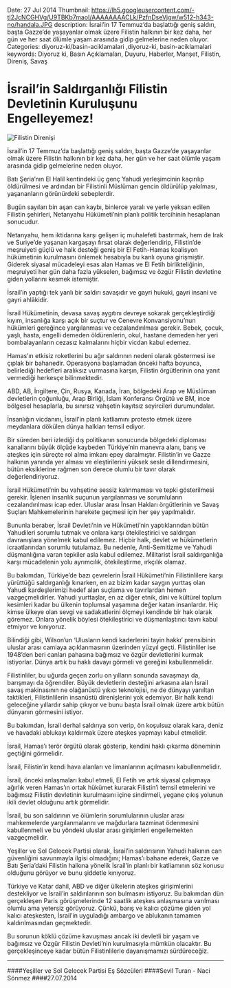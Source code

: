 Date: 27 Jul 2014
Thumbnail: https://lh5.googleusercontent.com/-tI2JcNCGHVg/U9TBKb7maoI/AAAAAAAACLk/PzfnDseVjgw/w512-h343-no/handala.JPG
description: İsrail’in 17 Temmuz’da başlattığı geniş saldırı, başta Gazze’de yaşayanlar olmak üzere Filistin halkının bir kez daha, her gün ve her saat ölümle yaşam arasında gidip gelmelerine neden oluyor. 
Categories: diyoruz-ki/basin-aciklamalari ,diyoruz-ki, basin-aciklamalari
keywords: Diyoruz ki, Basın Açıklamaları, Duyuru, Haberler, Manşet, Filistin, Direniş, Savaş

# İsrail’in Saldırganlığı Filistin Devletinin Kuruluşunu Engelleyemez!

![Filistin Direnişi](https://lh5.googleusercontent.com/-tI2JcNCGHVg/U9TBKb7maoI/AAAAAAAACLk/PzfnDseVjgw/w512-h343-no/handala.JPG)

İsrail’in 17 Temmuz’da başlattığı geniş saldırı, başta Gazze’de yaşayanlar olmak üzere Filistin halkının bir kez daha, her gün ve her saat ölümle yaşam arasında gidip gelmelerine neden oluyor.

Batı Şeria’nın El Halil kentindeki üç genç Yahudi yerleşimcinin kaçırılıp öldürülmesi ve ardından bir Filistinli Müslüman gencin öldürülüp yakılması, yaşananların görünürdeki sebeplerdir.

Bugün sayıları bin aşan can kaybı, binlerce yaralı ve yerle yeksan edilen Filistin şehirleri,  Netanyahu Hükümeti’nin planlı politik tercihinin hesaplanan sonucudur.

Netanyahu, hem iktidarına karşı gelişen iç muhalefeti bastırmak, hem de Irak ve Suriye’de yaşanan kargaşayı fırsat olarak değerlendirip, Filistin’de meşruiyeti güçlü ve halk desteği geniş bir El Fetih-Hamas koalisyon hükümetinin kurulmasını önlemek hesabıyla bu kanlı oyuna girişmiştir. Giderek siyasal mücadeleyi esas alan Hamas ve El Fetih birlikteliğinin, meşruiyeti her gün daha fazla yükselen, bağımsız ve özgür Filistin devletine giden yollarını kesmek istemiştir.

İsrail’in yaptığı tek yanlı bir saldırı savaşıdır ve gayri hukuki, gayri insani ve gayri ahlâkidir.

İsrail Hükümetinin, devasa savaş aygıtını devreye sokarak gerçekleştirdiği kıyım, insanlığa karşı açık bir suçtur ve Cenevre Konvansiyonu’nun hükümleri gereğince yargılanması ve cezalandırılması gerekir. Bebek, çocuk, yaşlı, hasta, engelli demeden öldürenlerin, okul, hastane demeden her yeri bombalayanların cezasız kalmalarını hiçbir vicdan kabul edemez.

Hamas’ın etkisiz roketlerini bu ağır saldırının nedeni olarak göstermesi ise çıplak bir bahanedir. Operasyona başlamadan önceki hafta boyunca, belirlediği hedefleri aralıksız vurmasına karşın, Filistin örgütlerinin ona yanıt vermediği herkesçe bilinmektedir.

ABD, AB, İngiltere, Çin, Rusya, Kanada, İran, bölgedeki Arap ve Müslüman devletlerin çoğunluğu, Arap Birliği, İslam Konferansı Örgütü ve BM, ince bölgesel hesaplarla, bu sınırsız vahşetin kayıtsız seyircileri durumundalar.

İnsanlığın vicdanını, İsrail’in planlı katliamını protesto etmek üzere meydanlara dökülen dünya halkları temsil ediyor.

Bir süreden beri izlediği dış politikanın sonucunda bölgedeki diploması kanallarını büyük ölçüde kaybeden Türkiye’nin manevra alanı, barış ve ateşkes için süreçte rol alma imkanı epey daralmıştır. Filistin’in ve Gazze halkının yanında yer alması ve eleştirilerini yüksek sesle dillendirmesini, bütün eksiklerine rağmen son derece olumlu bir tavır olarak değerlendiriyoruz.

İsrail Hükümeti’nin bu vahşetine sessiz kalınmaması ve tepki gösterilmesi gerekir. İşlenen insanlık suçunun yargılanması ve sorumluların cezalandırılması icap eder. Uluslar arası İnsan Hakları örgütlerinin ve Savaş Suçları Mahkemelerinin harekete geçmesi için her şey yapılmalıdır.

Bununla beraber, İsrail Devleti’nin ve Hükümeti’nin yaptıklarından bütün Yahudileri sorumlu tutmak ve onlara karşı ötekileştirici ve saldırgan davranışlara yönelmek kabul edilemez. Hiçbir halk, devlet ve hükümetlerin icraatlarından sorumlu tutulamaz. Bu nedenle, Anti-Semitizme ve Yahudi düşmanlığına varan tepkiler asla kabul edilemez. Militarist İsrail saldırganlığa karşı mücadelenin yolu ayrımcılık, ötekileştirme, ırkçılık olamaz.

Bu bakımdan, Türkiye’de bazı çevrelerin İsrail Hükümeti’nin Filistinlilere karşı yürüttüğü saldırganlığı kınarken, en az bizim kadar saygın yurttaş olan Yahudi kardeşlerimizi hedef alan suçlama ve tavırlardan hemen vazgeçmelidirler. Yahudi yurttaşlar, en az diğer etnik, dini ve kültürel toplum kesimleri kadar bu ülkenin toplumsal yaşamına değer katan insanlardır. Hiç kimse ülkeye olan sevgi ve sadakatlerini ölçmeyi kendinde bir hak olarak göremez. Onlara yönelik böylesi ötekileştirici ve düşmanlaştırıcı tavrı kabul etmiyor ve kınıyoruz.

Bilindiği gibi, Wilson’un ‘Ulusların kendi kaderlerini tayin hakkı’ prensibinin uluslar arası camiaya açıklanmasının üzerinden yüzyıl geçti. Filistinliler ise 1948’den beri canları pahasına bağımsız ve özgür devletlerini kurmak istiyorlar. Dünya artık bu haklı davayı görmeli ve gereğini kabullenmelidir.

Filistinliler, bu uğurda geçen zorlu on yılların sonunda savaşmayı da, barışmayı da öğrendiler. Büyük devletlerin desteğini arkasına alan İsrail savaş makinasının ne olağanüstü yıkıcı teknolojisi, ne de dünyayı yanıltan taktikleri, Filistinlilerin insanüstü direnişlerini yok edemiyor. Bir halk kendi geleceğine yıllardır sahip çıkıyor ve bunu başta İsrail olmak üzere artık bütün dünyanın görmesini istiyor.

Bu bakımdan, İsrail derhal saldırıya son verip, ön koşulsuz olarak kara, deniz ve havadaki ablukayı kaldırmak üzere ateşkes yapmayı kabul etmelidir.

İsrail, Hamas’ı terör örgütü olarak gösterip, kendini haklı çıkarma döneminin geçtiğini görmelidir.

İsrail, Filistin’in kendi hava alanları ve limanlarının açılmasını kabullenmelidir.

İsrail, önceki anlaşmaları kabul etmeli, El Fetih ve artık siyasal çalışmaya ağırlık veren Hamas’ın ortak hükümet kurarak Filistin’i temsil etmelerini ve bağımsız Filistin devletinin kurulmasını içine sindirmeli, yegane çıkış yolunun ikili devlet olduğunu artık görmelidir.

İsrail, bu son saldırının ve ölümlerin sorumlularının uluslar arası mahkemelerde yargılanmalarını ve mağdurlara tazminat ödenmesini kabullenmeli ve bu yöndeki uluslar arası girişimleri engellemekten vazgeçmelidir.

Yeşiller ve Sol Gelecek Partisi olarak, İsrail’in saldırısının Yahudi halkının can güvenliğini savunmayla ilgisi olmadığını; Hamas’ı bahane ederek, Gazze ve Batı Şeria’daki Filistin halkına yönelik İsrail’in planlı bir katliamının söz konusu olduğunu görüyor ve bunu şiddetle kınıyoruz.

Türkiye ve Katar dahil, ABD ve diğer ülkelerin ateşkes girişimlerini destekliyor ve İsrail’in saldırılarının son bulmasını istiyoruz. Bu bakımdan dün gerçekleşen Paris görüşmelerinde 12 saatlik ateşkes anlaşmasına varılması olumlu ama yetersiz görüyoruz. Çünkü, barış ve kalıcı çözüme giden yol kalıcı ateşkesten, İsrail’in uyguladığı ambargo ve ablukanın tamamen kaldırılmasından geçmektedir.

Bu sorunun köklü çözüme kavuşması ancak iki devletli bir yaşam ve bağımsız ve Özgür Filistin Devleti’nin kurulmasıyla mümkün olacaktır. Bu gerçekleşinceye kadar bütün Filistinlilerle dayanışmamızı sürdüreceğiz.

---

####Yeşiller ve Sol Gelecek Partisi Eş Sözcüleri
####Sevil Turan - Naci Sönmez
####27.07.2014
